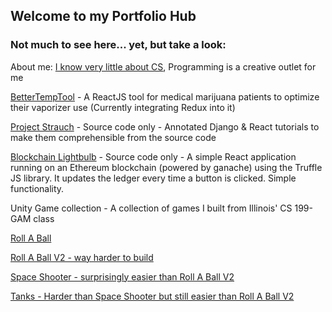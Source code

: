 ## Welcome to my Portfolio Hub

### Not much to see here... yet, but take a look:

About me: [I know very little about CS](http://neillimaye.com/), Programming is a creative outlet for me

[BetterTempTool](https://neillimaye.github.io/bettertemptool) - A ReactJS tool for medical marijuana patients to optimize their vaporizer use (Currently integrating Redux into it)

[Project Strauch](https://github.com/neillimaye/projectstrauch) - Source code only - Annotated Django & React tutorials to make them comprehensible from the source code

[Blockchain Lightbulb](https://github.com/neillimaye/lightbulb-blockchain) - Source code only - A simple React application running on an Ethereum blockchain (powered by ganache) using the Truffle JS library. It updates the ledger every time a button is clicked. Simple functionality.

Unity Game collection - A collection of games I built from Illinois' CS 199-GAM class

[Roll A Ball](https://github.com/neillimaye/web_game)

[Roll A Ball V2 - way harder to build](https://github.com/neillimaye/HarderRollV2)

[Space Shooter - surprisingly easier than Roll A Ball V2](https://github.com/neillimaye/SpaceShooter)

[Tanks - Harder than Space Shooter but still easier than Roll A Ball V2](https://github.com/neillimaye/Tanks)
